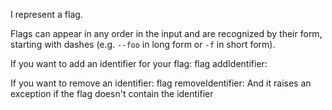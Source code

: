 I represent a flag.

Flags can appear in any order in the input and are recognized by their form, starting with dashes (e.g. `--foo` in long form or `-f` in short form).

If you want to add an identifier for your flag:
	flag addIdentifier: <aName>
	
If you want to remove an identifier:
	flag removeIdentifier: <aName>
And it raises an exception if the flag doesn't contain the identifier